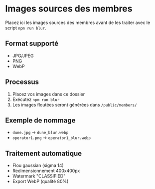 # Images sources des membres

Placez ici les images sources des membres avant de les traiter avec le script `npm run blur`.

## Format supporté

- JPG/JPEG
- PNG
- WebP

## Processus

1. Placez vos images dans ce dossier
2. Exécutez `npm run blur`
3. Les images floutées seront générées dans `/public/members/`

## Exemple de nommage

- `dune.jpg` → `dune_blur.webp`
- `operator1.png` → `operator1_blur.webp`

## Traitement automatique

- Flou gaussian (sigma 14)
- Redimensionnement 400x400px
- Watermark "CLASSIFIED"
- Export WebP (qualité 80%)

